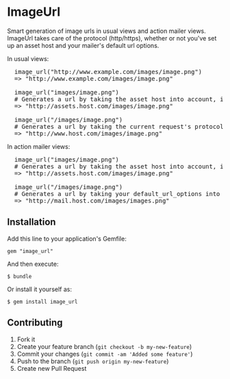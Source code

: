 # ImageUrl

Smart generation of image urls in usual views and action mailer views.
ImageUrl takes care of the protocol (http/https), whether or not you've
set up an asset host and your mailer's default url options.

In usual views:

<pre>
  image_url("http://www.example.com/images/image.png")
  => "http://www.example.com/images/image.png"

  image_url("images/image.png")
  # Generates a url by taking the asset host into account, if you set up one, e.g.
  => "http://assets.host.com/images/image.png"

  image_url("/images/image.png")
  # Generates a url by taking the current request's protocol, host and port into account, e.g.
  => "http://www.host.com/images/image.png"
</pre>

In action mailer views:

<pre>
  image_url("images/image.png")
  # Generates a url by taking the asset host into account, if you set up one, e.g.
  => "http://assets.host.com/images/image.png"

  image_url("/images/image.png")
  # Generates a url by taking your default_url_options into account, e.g.
  => "http://mail.host.com/images/images.png"
</pre>

## Installation

Add this line to your application's Gemfile:

    gem "image_url"

And then execute:

    $ bundle

Or install it yourself as:

    $ gem install image_url

## Contributing

1. Fork it
2. Create your feature branch (`git checkout -b my-new-feature`)
3. Commit your changes (`git commit -am 'Added some feature'`)
4. Push to the branch (`git push origin my-new-feature`)
5. Create new Pull Request

